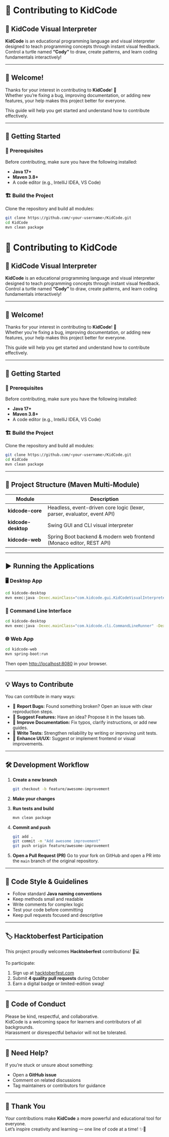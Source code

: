 # 🧩 Contributing to KidCode

## 🎨 KidCode Visual Interpreter

**KidCode** is an educational programming language and visual interpreter designed to teach programming concepts through instant visual feedback.  
Control a turtle named **“Cody”** to draw, create patterns, and learn coding fundamentals interactively!

---

## 💬 Welcome!

Thanks for your interest in contributing to **KidCode**! 🌟  
Whether you’re fixing a bug, improving documentation, or adding new features, your help makes this project better for everyone.  

This guide will help you get started and understand how to contribute effectively.

---

## 🚀 Getting Started

### 🧰 Prerequisites

Before contributing, make sure you have the following installed:

- **Java 17+**
- **Maven 3.8+**
- A code editor (e.g., IntelliJ IDEA, VS Code)

### 🏗️ Build the Project

Clone the repository and build all modules:

```bash
git clone https://github.com/<your-username>/KidCode.git
cd KidCode
mvn clean package
```

# 🧩 Contributing to KidCode

## 🎨 KidCode Visual Interpreter

**KidCode** is an educational programming language and visual interpreter designed to teach programming concepts through instant visual feedback.  
Control a turtle named **“Cody”** to draw, create patterns, and learn coding fundamentals interactively!

---

## 💬 Welcome!

Thanks for your interest in contributing to **KidCode**! 🌟  
Whether you’re fixing a bug, improving documentation, or adding new features, your help makes this project better for everyone.  

This guide will help you get started and understand how to contribute effectively.

---

## 🚀 Getting Started

### 🧰 Prerequisites

Before contributing, make sure you have the following installed:

- **Java 17+**
- **Maven 3.8+**
- A code editor (e.g., IntelliJ IDEA, VS Code)

### 🏗️ Build the Project

Clone the repository and build all modules:

```bash
git clone https://github.com/<your-username>/KidCode.git
cd KidCode
mvn clean package
```

---

## 📁 Project Structure (Maven Multi-Module)

| Module | Description |
|--------|--------------|
| **kidcode-core** | Headless, event-driven core logic (lexer, parser, evaluator, event API) |
| **kidcode-desktop** | Swing GUI and CLI visual interpreter |
| **kidcode-web** | Spring Boot backend & modern web frontend (Monaco editor, REST API) |

---

## ▶️ Running the Applications

### 🖥️ Desktop App
```bash
cd kidcode-desktop
mvn exec:java -Dexec.mainClass="com.kidcode.gui.KidCodeVisualInterpreter"
```

### 🧮 Command Line Interface
```bash
cd kidcode-desktop
mvn exec:java -Dexec.mainClass="com.kidcode.cli.CommandLineRunner" -Dexec.args="../test_scripts/<script.kc>"
```

### 🌐 Web App
```bash
cd kidcode-web
mvn spring-boot:run
```

Then open [http://localhost:8080](http://localhost:8080) in your browser.

---

## 💡 Ways to Contribute

You can contribute in many ways:

- 🐞 **Report Bugs:** Found something broken? Open an issue with clear reproduction steps.
- 🧠 **Suggest Features:** Have an idea? Propose it in the Issues tab.
- 🧰 **Improve Documentation:** Fix typos, clarify instructions, or add new guides.
- 🧪 **Write Tests:** Strengthen reliability by writing or improving unit tests.
- 💅 **Enhance UI/UX:** Suggest or implement frontend or visual improvements.

---

## 🛠️ Development Workflow

1. **Create a new branch**
   ```bash
   git checkout -b feature/awesome-improvement
   ```

2. **Make your changes**

3. **Run tests and build**
   ```bash
   mvn clean package
   ```

4. **Commit and push**
   ```bash
   git add .
   git commit -m "Add awesome improvement"
   git push origin feature/awesome-improvement
   ```

5. **Open a Pull Request (PR)**
   Go to your fork on GitHub and open a PR into the `main` branch of the original repository.

---

## 🧭 Code Style & Guidelines

- Follow standard **Java naming conventions**
- Keep methods small and readable
- Write comments for complex logic
- Test your code before committing
- Keep pull requests focused and descriptive

---

## 🏷️ Hacktoberfest Participation

This project proudly welcomes **Hacktoberfest** contributions! 🎃💻

To participate:
1. Sign up at [hacktoberfest.com](https://hacktoberfest.com)
2. Submit **4 quality pull requests** during October
3. Earn a digital badge or limited-edition swag!


---

## 🤝 Code of Conduct

Please be kind, respectful, and collaborative.  
KidCode is a welcoming space for learners and contributors of all backgrounds.  
Harassment or disrespectful behavior will not be tolerated.

---

## 💬 Need Help?

If you’re stuck or unsure about something:
- Open a **GitHub issue**
- Comment on related discussions
- Tag maintainers or contributors for guidance

---

## 💖 Thank You

Your contributions make **KidCode** a more powerful and educational tool for everyone.  
Let’s inspire creativity and learning — one line of code at a time! ✨🐢
